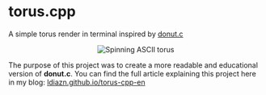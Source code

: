 # torus.cpp
A simple torus render in terminal inspired by [donut.c](https://www.a1k0n.net/2011/07/20/donut-math.html)

<p align="center">
   <img src="https://user-images.githubusercontent.com/41093870/236719650-20d13da5-8467-4892-9515-c463bc9fa52e.gif" alt="Spinning ASCII torus" style="center"/>
</p>

The purpose of this project was to create a more readable and educational version of **donut.c**.
You can find the full article explaining this project here in my blog: [ldiazn.github.io/torus-cpp-en](https://ldiazn.github.io/torus-cpp-en)
